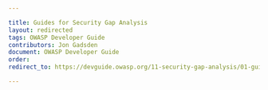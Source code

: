 ```yaml
---

title: Guides for Security Gap Analysis
layout: redirected
tags: OWASP Developer Guide
contributors: Jon Gadsden
document: OWASP Developer Guide
order:
redirect_to: https://devguide.owasp.org/11-security-gap-analysis/01-guides/

---
```

